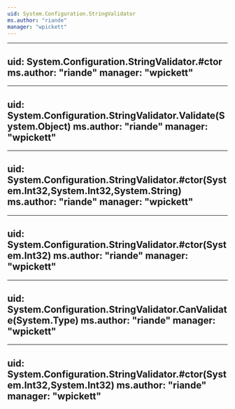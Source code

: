 ```yaml
---
uid: System.Configuration.StringValidator
ms.author: "riande"
manager: "wpickett"
---
```


---
uid: System.Configuration.StringValidator.#ctor
ms.author: "riande"
manager: "wpickett"
---

---
uid: System.Configuration.StringValidator.Validate(System.Object)
ms.author: "riande"
manager: "wpickett"
---

---
uid: System.Configuration.StringValidator.#ctor(System.Int32,System.Int32,System.String)
ms.author: "riande"
manager: "wpickett"
---

---
uid: System.Configuration.StringValidator.#ctor(System.Int32)
ms.author: "riande"
manager: "wpickett"
---

---
uid: System.Configuration.StringValidator.CanValidate(System.Type)
ms.author: "riande"
manager: "wpickett"
---

---
uid: System.Configuration.StringValidator.#ctor(System.Int32,System.Int32)
ms.author: "riande"
manager: "wpickett"
---
